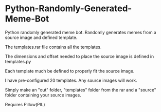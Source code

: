 # Python-Randomly-Generated-Meme-Bot
Python randomly generated meme bot. Randomly generates memes from a source image and defined template.


The templates.rar file contains all the templates.

The dimensions and offset needed to place the source image is defined in templates.py

Each template much be defined to properly fit the source image. 

I have pre-configured 20 templates. Any source images will work.

Simply make an "out" folder, "templates" folder from the rar and a "source" folder containing your source images.

Requires Pillow(PIL)
